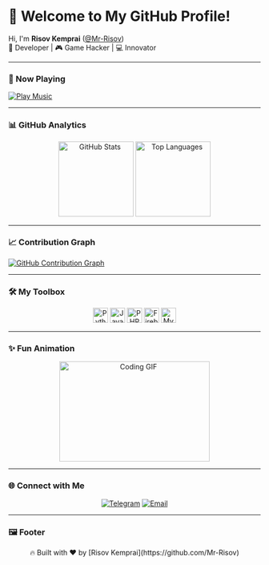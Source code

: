 # 👋 Welcome to My GitHub Profile!  

Hi, I'm **Risov Kemprai** ([@Mr-Risov](https://github.com/Mr-Risov))  
🚀 Developer | 🎮 Game Hacker | 💻 Innovator  

---

### 🎵 Now Playing  
[![Play Music](https://img.shields.io/badge/Play%20Music-Spotify-green?style=for-the-badge&logo=spotify)](https://open.spotify.com/track/1j4kHkkpqZRBwE0A4CN4Yv?si=lv2beiW8SrqHDgPzBsOPng)

---

### 📊 GitHub Analytics  

<div align="center">
  
  <img src="https://github-readme-stats.vercel.app/api?username=Mr-Risov&show_icons=true&theme=radical&hide_border=true" alt="GitHub Stats" height="150"/>
  <img src="https://github-readme-stats.vercel.app/api/top-langs/?username=Mr-Risov&layout=compact&theme=radical&hide_border=true" alt="Top Languages" height="150"/>
</div>

---

### 📈 Contribution Graph  

[![GitHub Contribution Graph](https://github-readme-activity-graph.vercel.app/graph?username=Mr-Risov&theme=radical)](https://github.com/ashutosh00710/github-readme-activity-graph)

---

### 🛠️ My Toolbox  

<div align="center">
  <img src="https://img.shields.io/badge/Python-3776AB?style=for-the-badge&logo=python&logoColor=white" alt="Python" height="30">
  <img src="https://img.shields.io/badge/JavaScript-F7DF1E?style=for-the-badge&logo=javascript&logoColor=black" alt="JavaScript" height="30">
  <img src="https://img.shields.io/badge/PHP-777BB4?style=for-the-badge&logo=php&logoColor=white" alt="PHP" height="30">
  <img src="https://img.shields.io/badge/Firebase-FFCA28?style=for-the-badge&logo=firebase&logoColor=black" alt="Firebase" height="30">
  <img src="https://img.shields.io/badge/MySQL-4479A1?style=for-the-badge&logo=mysql&logoColor=white" alt="MySQL" height="30">
</div>

---


### ✨ Fun Animation  

<div align="center">
  <img src="https://media.giphy.com/media/qgQUggAC3Pfv687qPC/giphy.gif" alt="Coding GIF" width="300" height="200">
</div>

---

### 🌐 Connect with Me  

<div align="center">
  <a href="https://t.me/DARK_RICHS"><img src="https://img.shields.io/badge/Telegram-DARK_RICHS-blue?style=for-the-badge&logo=telegram" alt="Telegram"></a>
  <a href="mailto:risov700k@outlook.com"><img src="https://img.shields.io/badge/Email-risov700k%40outlook.com-blue?style=for-the-badge&logo=gmail" alt="Email"></a>
</div>

---

### 🖼️ Footer  

<div align="center">
  🔥 Built with ❤️ by [Risov Kemprai](https://github.com/Mr-Risov)
</div>
